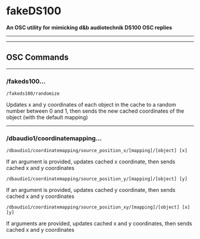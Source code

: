 # fakeDS100
**An OSC utility for mimicking d&amp;b audiotechnik DS100 OSC replies**

---
---


## OSC Commands

---
### /fakeds100...
```
/fakeds100/randomize
```

Updates x and y coordinates of each object in the cache to a random number between 0 and 1, then sends the new cached coordinates of the object (with the default mapping)

---
### /dbaudio1/coordinatemapping...

```
/dbaudio1/coordinatemapping/source_position_x/[mapping]/[object] [x]
```
If an argument is provided, updates cached x coordinate, then sends cached x and y coordinates

```
/dbaudio1/coordinatemapping/source_position_y/[mapping]/[object] [y]
```
If an argument is provided, updates cached y coordinate, then sends cached x and y coordinates

```
/dbaudio1/coordinatemapping/source_position_xy/[mapping]/[object] [x] [y]
```
If arguments are provided, updates cached x and y coordinates, then sends cached x and y coordinates